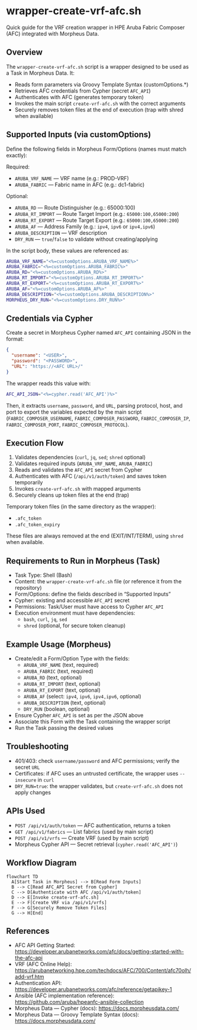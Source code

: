 
# wrapper-create-vrf-afc.sh

Quick guide for the VRF creation wrapper in HPE Aruba Fabric Composer (AFC) integrated with Morpheus Data.

## Overview

The `wrapper-create-vrf-afc.sh` script is a wrapper designed to be used as a Task in Morpheus Data. It:

- Reads form parameters via Groovy Template Syntax (customOptions.*)
- Retrieves AFC credentials from Cypher (secret `AFC_API`)
- Authenticates with AFC (generates temporary token)
- Invokes the main script `create-vrf-afc.sh` with the correct arguments
- Securely removes token files at the end of execution (trap with shred when available)

## Supported Inputs (via customOptions)

Define the following fields in Morpheus Form/Options (names must match exactly):

Required:

- `ARUBA_VRF_NAME` — VRF name (e.g.: PROD-VRF)
- `ARUBA_FABRIC` — Fabric name in AFC (e.g.: dc1-fabric)

Optional:

- `ARUBA_RD` — Route Distinguisher (e.g.: 65000:100)
- `ARUBA_RT_IMPORT` — Route Target Import (e.g.: `65000:100,65000:200`)
- `ARUBA_RT_EXPORT` — Route Target Export (e.g.: `65000:100,65000:200`)
- `ARUBA_AF` — Address Family (e.g.: `ipv4`, `ipv6` or `ipv4,ipv6`)
- `ARUBA_DESCRIPTION` — VRF description
- `DRY_RUN` — `true`/`false` to validate without creating/applying

In the script body, these values are referenced as:

```bash
ARUBA_VRF_NAME="<%=customOptions.ARUBA_VRF_NAME%>"
ARUBA_FABRIC="<%=customOptions.ARUBA_FABRIC%>"
ARUBA_RD="<%=customOptions.ARUBA_RD%>"
ARUBA_RT_IMPORT="<%=customOptions.ARUBA_RT_IMPORT%>"
ARUBA_RT_EXPORT="<%=customOptions.ARUBA_RT_EXPORT%>"
ARUBA_AF="<%=customOptions.ARUBA_AF%>"
ARUBA_DESCRIPTION="<%=customOptions.ARUBA_DESCRIPTION%>"
MORPHEUS_DRY_RUN="<%=customOptions.DRY_RUN%>"
```

## Credentials via Cypher

Create a secret in Morpheus Cypher named `AFC_API` containing JSON in the format:

```json
{
  "username": "<USER>",
  "password": "<PASSWORD>",
  "URL": "https://<AFC URL>/"
}
```

The wrapper reads this value with:

```bash
AFC_API_JSON="<%=cypher.read('AFC_API')%>"
```

Then, it extracts `username`, `password`, and `URL`, parsing protocol, host, and port to export the variables expected by the main script (`FABRIC_COMPOSER_USERNAME`, `FABRIC_COMPOSER_PASSWORD`, `FABRIC_COMPOSER_IP`, `FABRIC_COMPOSER_PORT`, `FABRIC_COMPOSER_PROTOCOL`).

## Execution Flow

1. Validates dependencies (`curl`, `jq`, `sed`; `shred` optional)
2. Validates required inputs (`ARUBA_VRF_NAME`, `ARUBA_FABRIC`)
3. Reads and validates the `AFC_API` secret from Cypher
4. Authenticates with AFC (`/api/v1/auth/token`) and saves token temporarily
5. Invokes `create-vrf-afc.sh` with mapped arguments
6. Securely cleans up token files at the end (trap)

Temporary token files (in the same directory as the wrapper):

- `.afc_token`
- `.afc_token_expiry`

These files are always removed at the end (EXIT/INT/TERM), using `shred` when available.

## Requirements to Run in Morpheus (Task)

- Task Type: Shell (Bash)
- Content: the `wrapper-create-vrf-afc.sh` file (or reference it from the repository)
- Form/Options: define the fields described in “Supported Inputs”
- Cypher: existing and accessible `AFC_API` secret
- Permissions: Task/User must have access to Cypher `AFC_API`
- Execution environment must have dependencies:
  - `bash`, `curl`, `jq`, `sed`
  - `shred` (optional, for secure token cleanup)

## Example Usage (Morpheus)

- Create/edit a Form/Option Type with the fields:
  - `ARUBA_VRF_NAME` (text, required)
  - `ARUBA_FABRIC` (text, required)
  - `ARUBA_RD` (text, optional)
  - `ARUBA_RT_IMPORT` (text, optional)
  - `ARUBA_RT_EXPORT` (text, optional)
  - `ARUBA_AF` (select: `ipv4`, `ipv6`, `ipv4,ipv6`, optional)
  - `ARUBA_DESCRIPTION` (text, optional)
  - `DRY_RUN` (boolean, optional)
- Ensure Cypher `AFC_API` is set as per the JSON above
- Associate this Form with the Task containing the wrapper script
- Run the Task passing the desired values

## Troubleshooting

- 401/403: check `username/password` and AFC permissions; verify the secret `URL`
- Certificates: if AFC uses an untrusted certificate, the wrapper uses `--insecure` in `curl`
- `DRY_RUN=true`: the wrapper validates, but `create-vrf-afc.sh` does not apply changes

## APIs Used

- `POST /api/v1/auth/token` — AFC authentication, returns a token
- `GET /api/v1/fabrics` — List fabrics (used by main script)
- `POST /api/v1/vrfs` — Create VRF (used by main script)
- Morpheus Cypher API — Secret retrieval (`cypher.read('AFC_API')`)

## Workflow Diagram

```mermaid
flowchart TD
  A[Start Task in Morpheus] --> B[Read Form Inputs]
  B --> C[Read AFC_API Secret from Cypher]
  C --> D[Authenticate with AFC /api/v1/auth/token]
  D --> E[Invoke create-vrf-afc.sh]
  E --> F[Create VRF via /api/v1/vrfs]
  F --> G[Securely Remove Token Files]
  G --> H[End]
```

## References

- AFC API Getting Started: <https://developer.arubanetworks.com/afc/docs/getting-started-with-the-afc-api>
- VRF (AFC Online Help): <https://arubanetworking.hpe.com/techdocs/AFC/700/Content/afc70olh/add-vrf.htm>
- Authentication API: <https://developer.arubanetworks.com/afc/reference/getapikey-1>
- Ansible (AFC implementation reference): <https://github.com/aruba/hpeanfc-ansible-collection>
- Morpheus Data — Cypher (docs): <https://docs.morpheusdata.com/>
- Morpheus Data — Groovy Template Syntax (docs): <https://docs.morpheusdata.com/>
